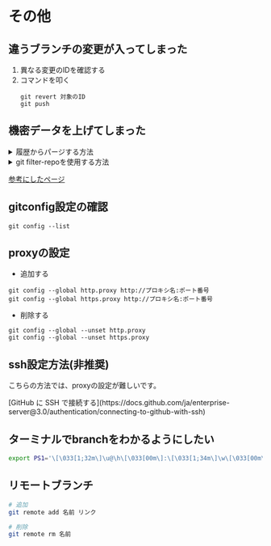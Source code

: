 
# その他

## 違うブランチの変更が入ってしまった

1. 異なる変更のIDを確認する
2. コマンドを叩く
    ```bash:terminal
    git revert 対象のID
    git push
    ```

## 機密データを上げてしまった

<details><summary>履歴からパージする方法</summary>
<div>

```bash:terminal
# 機密データを含むファイルを削除して、最新のコミットをそのままにしておく
bfg --delete-files 機密データを含むファイル
# passwords.txt にリストされているすべてのテキストについて、リポジトリの履歴にあれば置き換える
bfg --replace-text passwords.txt
# 機密データが削除されたら、変更を GitHub に強制的にプッシュする
git push --force
```
</div>
</details>

<details><summary>git filter-repoを使用する方法</summary>
<div>

```bash:terminal
# git filter-repoをインストール
brew install git-filter-repo

# 機密データを含むリポジトリのローカルコピーが履歴にまだない場合は、ローカルコンピュータにリポジトリのクローンを作成
git clone https://github.com/ユーザ名/リポジトリ

# リポジトリのワーキングディレクトリに移動
cd リポジトリ

# 次のコマンドを実行 機密データを含むファイルへのパスは、ファイル名だけではなく、削除するファイルへのパスで置き換え
git filter-repo --invert-paths --path PATH-TO-YOUR-FILE-WITH-SENSITIVE-DATA

# 機密データを含むファイルを、誤って再度コミットしないようにするため、.gitignore に追加
echo "YOUR-FILE-WITH-SENSITIVE-DATA" >> .gitignore
git add .gitignore
git commit -m "Add YOUR-FILE-WITH-SENSITIVE-DATA to .gitignore"

# リポジトリの履歴から削除対象をすべて削除したこと、すべてのブランチがチェックアウトされたことをダブルチェック

#リポジトリの状態が整ったら、ローカルでの変更をフォースプッシュして、GitHub リポジトリと、プッシュしたすべてのブランチに上書き
git push origin --force --all

# 機密データをタグ付きリリースから削除するため、Git タグに対しても次のようにフォースプッシュする
git push origin --force --tags
```
</div></details>

[参考にしたページ](https://docs.github.com/ja/github/authenticating-to-github/keeping-your-account-and-data-secure/removing-sensitive-data-from-a-repository)

## gitconfig設定の確認

```bash:terminal
git config --list
```

## proxyの設定

- 追加する

```bash:teminal
git config --global http.proxy http://プロキシ名:ポート番号
git config --global https.proxy http://プロキシ名:ポート番号
```

- 削除する

```bash:terminal
git config --global --unset http.proxy
git config --global --unset https.proxy
```

## ssh設定方法(非推奨)

<p class="callout warning">こちらの方法では、proxyの設定が難しいです。</p>
[GitHub に SSH で接続する](https://docs.github.com/ja/enterprise-server@3.0/authentication/connecting-to-github-with-ssh)

## ターミナルでbranchをわかるようにしたい

```bash
export PS1='\[\033[1;32m\]\u@\h\[\033[00m\]:\[\033[1;34m\]\w\[\033[00m\]\[\033[1;31m\]$(__git_ps1)\[\033[00m\]\$ '
```

## リモートブランチ

```bash
# 追加
git remote add 名前 リンク

# 削除
git remote rm 名前
```
